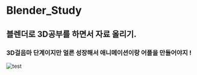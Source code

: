 # Blender_Study

## 블렌더로 3D공부를 하면서 자료 올리기.

### 3D걸음마 단계이지만 얼른 성장해서 애니메이션이랑 어플을 만들어야지 !


![test](https://user-images.githubusercontent.com/88240177/148333575-6ca931a9-db21-459b-baba-f37e7c5134f7.png)
